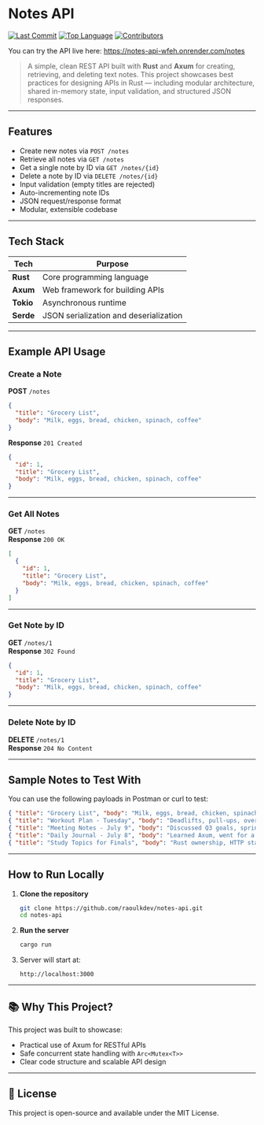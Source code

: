 # Notes API
[![Last Commit](https://img.shields.io/github/last-commit/raoulkdev/notes-api?style=flat&logo=git)](https://github.com/raoulkdev/notes-api/commits)
[![Top Language](https://img.shields.io/github/languages/top/raoulkdev/notes-api?style=flat&logo=c%2B%2B)](https://github.com/raoulkdev/notes-api)
[![Contributors](https://img.shields.io/github/contributors/raoulkdev/notes-api?style=flat&logo=github)](https://github.com/raoulkdev/notes-api/graphs/contributors)

You can try the API live here: https://notes-api-wfeh.onrender.com/notes

> A simple, clean REST API built with **Rust** and **Axum** for creating, retrieving, and deleting text notes. This project showcases best practices for designing APIs in Rust — including modular architecture, shared in-memory state, input validation, and structured JSON responses.

---

## Features

- Create new notes via `POST /notes`
- Retrieve all notes via `GET /notes`
- Get a single note by ID via `GET /notes/{id}`
- Delete a note by ID via `DELETE /notes/{id}`
- Input validation (empty titles are rejected)
- Auto-incrementing note IDs
- JSON request/response format
- Modular, extensible codebase

---

## Tech Stack

| Tech          | Purpose                                |
|---------------|----------------------------------------|
| **Rust**      | Core programming language              |
| **Axum**      | Web framework for building APIs        |
| **Tokio**     | Asynchronous runtime                   |
| **Serde**     | JSON serialization and deserialization |


---

## Example API Usage

### Create a Note

**POST** `/notes`  
```json
{
  "title": "Grocery List",
  "body": "Milk, eggs, bread, chicken, spinach, coffee"
}
```

**Response** `201 Created`  
```json
{
  "id": 1,
  "title": "Grocery List",
  "body": "Milk, eggs, bread, chicken, spinach, coffee"
}
```

---

### Get All Notes

**GET** `/notes`  
**Response** `200 OK`  
```json
[
  {
    "id": 1,
    "title": "Grocery List",
    "body": "Milk, eggs, bread, chicken, spinach, coffee"
  }
]
```

---

### Get Note by ID

**GET** `/notes/1`  
**Response** `302 Found`  
```json
{
  "id": 1,
  "title": "Grocery List",
  "body": "Milk, eggs, bread, chicken, spinach, coffee"
}
```

---

### Delete Note by ID

**DELETE** `/notes/1`  
**Response** `204 No Content`

---

## Sample Notes to Test With

You can use the following payloads in Postman or curl to test:

```json
{ "title": "Grocery List", "body": "Milk, eggs, bread, chicken, spinach, coffee." }
{ "title": "Workout Plan - Tuesday", "body": "Deadlifts, pull-ups, overhead press, core work." }
{ "title": "Meeting Notes - July 9", "body": "Discussed Q3 goals, sprint blockers, and deployment plan." }
{ "title": "Daily Journal - July 8", "body": "Learned Axum, went for a walk, felt productive." }
{ "title": "Study Topics for Finals", "body": "Rust ownership, HTTP status codes, SQL joins, async JS." }
```

---

## How to Run Locally

1. **Clone the repository**  
   ```bash
   git clone https://github.com/raoulkdev/notes-api.git
   cd notes-api
   ```

2. **Run the server**  
   ```bash
   cargo run
   ```

3. Server will start at:  
   ```
   http://localhost:3000
   ```

---

## 📚 Why This Project?

This project was built to showcase:
- Practical use of Axum for RESTful APIs
- Safe concurrent state handling with `Arc<Mutex<T>>`
- Clear code structure and scalable API design

---

## 📇 License

This project is open-source and available under the MIT License.
